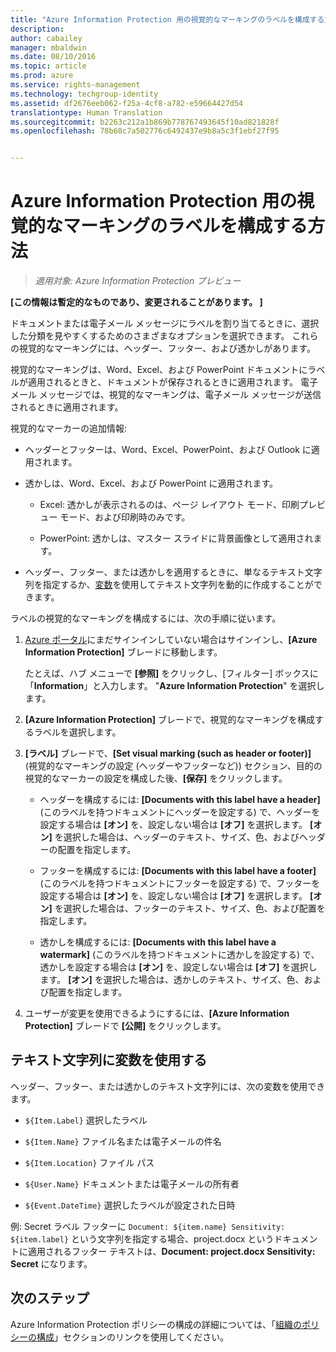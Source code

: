 ```yaml
---
title: "Azure Information Protection 用の視覚的なマーキングのラベルを構成する方法 | Azure Rights Management"
description: 
author: cabailey
manager: mbaldwin
ms.date: 08/10/2016
ms.topic: article
ms.prod: azure
ms.service: rights-management
ms.technology: techgroup-identity
ms.assetid: df2676eeb062-f25a-4cf8-a782-e59664427d54
translationtype: Human Translation
ms.sourcegitcommit: b2263c212a1b869b778767493645f10ad821828f
ms.openlocfilehash: 78b68c7a502776c6492437e9b8a5c3f1ebf27f95


---
```


# Azure Information Protection 用の視覚的なマーキングのラベルを構成する方法

>*適用対象: Azure Information Protection プレビュー*

**[この情報は暫定的なものであり、変更されることがあります。 ]**

ドキュメントまたは電子メール メッセージにラベルを割り当てるときに、選択した分類を見やすくするためのさまざまなオプションを選択できます。 これらの視覚的なマーキングには、ヘッダー、フッター、および透かしがあります。

視覚的なマーキングは、Word、Excel、および PowerPoint ドキュメントにラベルが適用されるときと、ドキュメントが保存されるときに適用されます。 電子メール メッセージでは、視覚的なマーキングは、電子メール メッセージが送信されるときに適用されます。

視覚的なマーカーの追加情報:

- ヘッダーとフッターは、Word、Excel、PowerPoint、および Outlook に適用されます。

- 透かしは、Word、Excel、および PowerPoint に適用されます。

    - Excel: 透かしが表示されるのは、ページ レイアウト モード、印刷プレビュー モード、および印刷時のみです。

    - PowerPoint: 透かしは、マスター スライドに背景画像として適用されます。

- ヘッダー、フッター、または透かしを適用するときに、単なるテキスト文字列を指定するか、[変数](#using-variables-in-the-text-string)を使用してテキスト文字列を動的に作成することができます。 

ラベルの視覚的なマーキングを構成するには、次の手順に従います。

1. [Azure ポータル](https://portal.azure.com)にまだサインインしていない場合はサインインし、**[Azure Information Protection]** ブレードに移動します。 
    
    たとえば、ハブ メニューで **[参照]** をクリックし、[フィルター] ボックスに「**Information**」と入力します。 "**Azure Information Protection**" を選択します。

2. **[Azure Information Protection]** ブレードで、視覚的なマーキングを構成するラベルを選択します。

3. **[ラベル]** ブレードで、**[Set visual marking (such as header or footer)]** (視覚的なマーキングの設定 (ヘッダーやフッターなど)) セクション、目的の視覚的なマーカーの設定を構成した後、**[保存]** をクリックします。

    - ヘッダーを構成するには: **[Documents with this label have a header]** (このラベルを持つドキュメントにヘッダーを設定する) で、ヘッダーを設定する場合は **[オン]** を、設定しない場合は **[オフ]** を選択します。 **[オン]** を選択した場合は、ヘッダーのテキスト、サイズ、色、およびヘッダーの配置を指定します。
    
    - フッターを構成するには: **[Documents with this label have a footer]** (このラベルを持つドキュメントにフッターを設定する) で、フッターを設定する場合は **[オン]** を、設定しない場合は **[オフ]** を選択します。 **[オン]** を選択した場合は、フッターのテキスト、サイズ、色、および配置を指定します。
    
    - 透かしを構成するには: **[Documents with this label have a watermark]** (このラベルを持つドキュメントに透かしを設定する) で、透かしを設定する場合は **[オン]** を、設定しない場合は **[オフ]** を選択します。 **[オン]** を選択した場合は、透かしのテキスト、サイズ、色、および配置を指定します。 

4. ユーザーが変更を使用できるようにするには、**[Azure Information Protection]** ブレードで **[公開]** をクリックします。

## テキスト文字列に変数を使用する

ヘッダー、フッター、または透かしのテキスト文字列には、次の変数を使用できます。

- `${Item.Label}` 選択したラベル

- `${Item.Name}` ファイル名または電子メールの件名

- `${Item.Location}` ファイル パス

- `${User.Name}` ドキュメントまたは電子メールの所有者

- `${Event.DateTime}` 選択したラベルが設定された日時 
    
例: Secret ラベル フッターに `Document: ${item.name} Sensitivity: ${item.label}` という文字列を指定する場合、project.docx というドキュメントに適用されるフッター テキストは、**Document: project.docx Sensitivity: Secret** になります。

## 次のステップ

Azure Information Protection ポリシーの構成の詳細については、「[組織のポリシーの構成](configure-policy.md#configuring-your-organization-s-policy)」セクションのリンクを使用してください。  





<!--HONumber=Aug16_HO2-->


